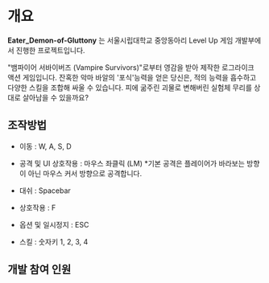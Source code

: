 # 개요

**Eater_Demon-of-Gluttony** 는 서울시립대학교 중앙동아리 Level Up 게임 개발부에서 진행한 프로젝트입니다. 

"뱀파이어 서바이버즈 (Vampire Survivors)"로부터 영감을 받아 제작한 로그라이크 액션 게임입니다. 잔혹한 악마 바알의 '포식'능력을 얻은 당신은, 적의 능력을 흡수하고 다양한 스킬을 조합해 싸울 수 있습니다. 피에 굶주린 괴물로 변해버린 실험체 무리를 상대로 살아남을 수 있을까요?

## 조작방법

- 이동 : W, A, S, D

- 공격 및 UI 상호작용 : 마우스 좌클릭 (LM)
  *기본 공격은 플레이어가 바라보는 방향이 아닌 마우스 커서 방향으로 공격합니다.

- 대쉬 : Spacebar

- 상호작용 : F

- 옵션 및 일시정지 : ESC

- 스킬 : 숫자키 1, 2, 3, 4

## 개발 참여 인원
